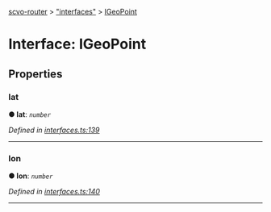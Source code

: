 [scvo-router](../README.md) > ["interfaces"](../modules/_interfaces_.md) > [IGeoPoint](../interfaces/_interfaces_.igeopoint.md)



# Interface: IGeoPoint


## Properties
<a id="lat"></a>

###  lat

**●  lat**:  *`number`* 

*Defined in [interfaces.ts:139](https://github.com/scvodigital/scvo-router/blob/5b0746b/src/interfaces.ts#L139)*





___

<a id="lon"></a>

###  lon

**●  lon**:  *`number`* 

*Defined in [interfaces.ts:140](https://github.com/scvodigital/scvo-router/blob/5b0746b/src/interfaces.ts#L140)*





___


